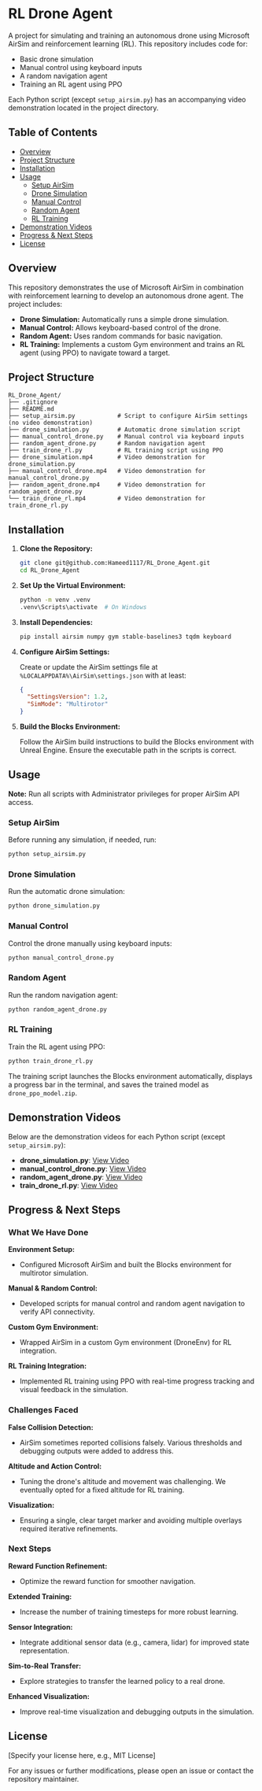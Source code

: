# RL Drone Agent

A project for simulating and training an autonomous drone using Microsoft AirSim and reinforcement learning (RL). This repository includes code for:
- Basic drone simulation
- Manual control using keyboard inputs
- A random navigation agent
- Training an RL agent using PPO

Each Python script (except `setup_airsim.py`) has an accompanying video demonstration located in the project directory.

## Table of Contents

- [Overview](#overview)
- [Project Structure](#project-structure)
- [Installation](#installation)
- [Usage](#usage)
  - [Setup AirSim](#setup-airsim)
  - [Drone Simulation](#drone-simulation)
  - [Manual Control](#manual-control)
  - [Random Agent](#random-agent)
  - [RL Training](#rl-training)
- [Demonstration Videos](#demonstration-videos)
- [Progress & Next Steps](#progress--next-steps)
- [License](#license)

## Overview

This repository demonstrates the use of Microsoft AirSim in combination with reinforcement learning to develop an autonomous drone agent. The project includes:
- **Drone Simulation:** Automatically runs a simple drone simulation.
- **Manual Control:** Allows keyboard-based control of the drone.
- **Random Agent:** Uses random commands for basic navigation.
- **RL Training:** Implements a custom Gym environment and trains an RL agent (using PPO) to navigate toward a target.

## Project Structure

```
RL_Drone_Agent/
├── .gitignore
├── README.md
├── setup_airsim.py            # Script to configure AirSim settings (no video demonstration)
├── drone_simulation.py        # Automatic drone simulation script
├── manual_control_drone.py    # Manual control via keyboard inputs
├── random_agent_drone.py      # Random navigation agent
├── train_drone_rl.py          # RL training script using PPO
├── drone_simulation.mp4       # Video demonstration for drone_simulation.py
├── manual_control_drone.mp4   # Video demonstration for manual_control_drone.py
├── random_agent_drone.mp4     # Video demonstration for random_agent_drone.py
└── train_drone_rl.mp4         # Video demonstration for train_drone_rl.py
```

## Installation

1. **Clone the Repository:**
   ```bash
   git clone git@github.com:Hameed1117/RL_Drone_Agent.git
   cd RL_Drone_Agent
   ```

2. **Set Up the Virtual Environment:**
   ```bash
   python -m venv .venv
   .venv\Scripts\activate  # On Windows
   ```

3. **Install Dependencies:**
   ```bash
   pip install airsim numpy gym stable-baselines3 tqdm keyboard
   ```

4. **Configure AirSim Settings:**
   
   Create or update the AirSim settings file at `%LOCALAPPDATA%\AirSim\settings.json` with at least:
   ```json
   {
     "SettingsVersion": 1.2,
     "SimMode": "Multirotor"
   }
   ```

5. **Build the Blocks Environment:**
   
   Follow the AirSim build instructions to build the Blocks environment with Unreal Engine. Ensure the executable path in the scripts is correct.

## Usage

**Note:** Run all scripts with Administrator privileges for proper AirSim API access.

### Setup AirSim

Before running any simulation, if needed, run:
```bash
python setup_airsim.py
```

### Drone Simulation

Run the automatic drone simulation:
```bash
python drone_simulation.py
```

### Manual Control

Control the drone manually using keyboard inputs:
```bash
python manual_control_drone.py
```

### Random Agent

Run the random navigation agent:
```bash
python random_agent_drone.py
```

### RL Training

Train the RL agent using PPO:
```bash
python train_drone_rl.py
```

The training script launches the Blocks environment automatically, displays a progress bar in the terminal, and saves the trained model as `drone_ppo_model.zip`.

## Demonstration Videos

Below are the demonstration videos for each Python script (except `setup_airsim.py`):

- **drone_simulation.py**: [View Video](videos/Drone_check.mp4)
- **manual_control_drone.py**: [View Video](manual_control_drone.mp4)
- **random_agent_drone.py**: [View Video](random_agent_drone.mp4)
- **train_drone_rl.py**: [View Video](train_drone_rl.mp4)

## Progress & Next Steps

### What We Have Done

**Environment Setup:**
- Configured Microsoft AirSim and built the Blocks environment for multirotor simulation.

**Manual & Random Control:**
- Developed scripts for manual control and random agent navigation to verify API connectivity.

**Custom Gym Environment:**
- Wrapped AirSim in a custom Gym environment (DroneEnv) for RL integration.

**RL Training Integration:**
- Implemented RL training using PPO with real-time progress tracking and visual feedback in the simulation.

### Challenges Faced

**False Collision Detection:**
- AirSim sometimes reported collisions falsely. Various thresholds and debugging outputs were added to address this.

**Altitude and Action Control:**
- Tuning the drone's altitude and movement was challenging. We eventually opted for a fixed altitude for RL training.

**Visualization:**
- Ensuring a single, clear target marker and avoiding multiple overlays required iterative refinements.

### Next Steps

**Reward Function Refinement:**
- Optimize the reward function for smoother navigation.

**Extended Training:**
- Increase the number of training timesteps for more robust learning.

**Sensor Integration:**
- Integrate additional sensor data (e.g., camera, lidar) for improved state representation.

**Sim-to-Real Transfer:**
- Explore strategies to transfer the learned policy to a real drone.

**Enhanced Visualization:**
- Improve real-time visualization and debugging outputs in the simulation.

## License

[Specify your license here, e.g., MIT License]

For any issues or further modifications, please open an issue or contact the repository maintainer.